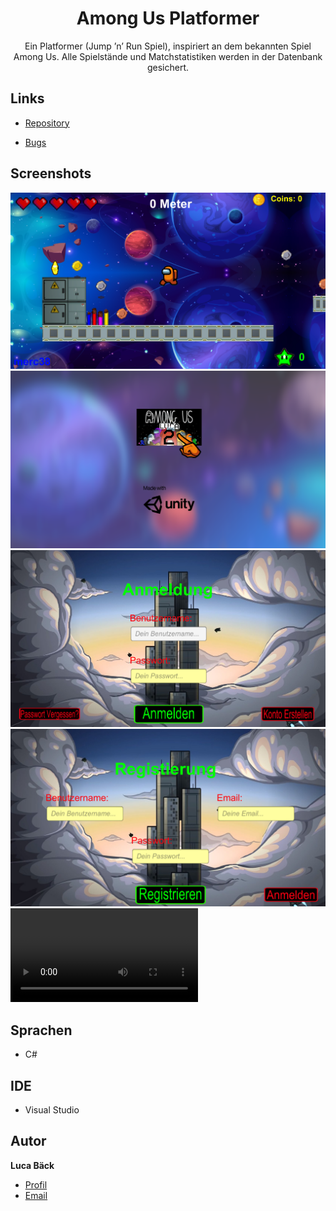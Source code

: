<h1 align="center">Among Us Platformer</h1>

<p align="center">Ein Platformer (Jump ’n’ Run Spiel), inspiriert an dem bekannten Spiel Among Us.
Alle Spielstände und Matchstatistiken werden in der Datenbank gesichert.</p>

## Links

- [Repository](https://github.com/luca-baeck/Among-Us-Platformer "Among Us Platformer Repository")

- [Bugs](https://github.com/Rohit19060/Among-Us-Platformer/issues "Issues Page")


## Screenshots

![Screenshot](/application-preview/game.png "Screenshot")
![Screenshot](/application-preview/loading.png "Screenshot")
![Screenshot](/application-preview/login.png "Screenshot")
![Screenshot](/application-preview/register.png "Screenshot")
![Gameplay](/application-preview/gameplay.mp4 "Gameplay")

## Sprachen

- C#

## IDE

- Visual Studio

## Autor

**Luca Bäck**

- [Profil](https://github.com/luca-baeck "Luca Bäck")
- [Email](mailto:luca.baeck@outlook.de?subject=Hello "Hi!")
